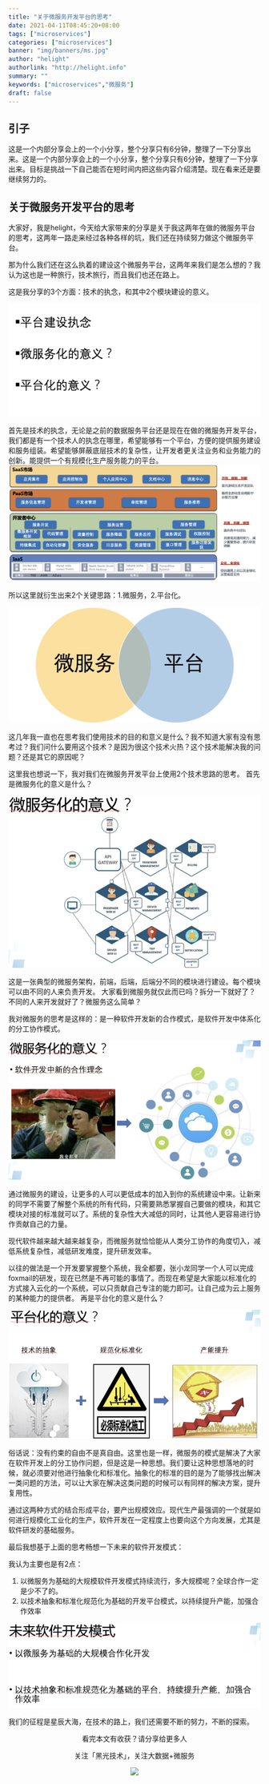 ```yaml
---
title: "关于微服务开发平台的思考"
date: 2021-04-11T08:45:20+08:00
tags: ["microservices"]
categories: ["microservices"]
banner: "img/banners/ms.jpg"
author: "helight"
authorlink: "http://helight.info"
summary: ""
keywords: ["microservices","微服务"]
draft: false
---
```


## 引子

这是一个内部分享会上的一个小分享，整个分享只有6分钟，整理了一下分享出来。这是一个内部分享会上的一个小分享，整个分享只有6分钟，整理了一下分享出来。目标是挑战一下自己能否在短时间内把这些内容介绍清楚。现在看来还是要继续努力的。

## 关于微服务开发平台的思考
大家好，我是helight，今天给大家带来的分享是关于我这两年在做的微服务平台的思考，这两年一路走来经过各种各样的坑，我们还在持续努力做这个微服务平台。

那为什么我们还在这么执着的建设这个微服务平台，这两年来我们是怎么想的？我认为这也是一种旅行，技术旅行，而且我们也还在路上。

这是我分享的3个方面：技术的执念，和其中2个模块建设的意义。

![](imgs/1.png)

首先是技术的执念，无论是之前的数据服务平台还是现在在做的微服务开发平台，我们都是有一个技术人的执念在哪里，希望能够有一个平台，方便的提供服务建设和服务组装。希望能够屏蔽底层技术的复杂性，让开发者更关注业务和业务能力的创新。能提供一个有规模化生产服务能力的平台。
![](imgs/2.png)

所以这里就衍生出来2个关键思路：1.微服务，2.平台化。

![](imgs/3.png)

这几年我一直也在思考我们使用技术的目的和意义是什么？我不知道大家有没有思考过？我们问什么要用这个技术？是因为很这个技术火热？这个技术能解决我的问题？还是其它的原因呢？

这里我也想说一下，我对我们在微服务开发平台上使用2个技术思路的思考。
首先是微服务化的意义是什么？

![](imgs/4.png)

这是一张典型的微服务架构，前端，后端，后端分不同的模块进行建设。每个模块可以由不同的人来负责开发。
大家看到微服务就仅此而已吗？拆分一下就好了？不同的人来开发就好了？微服务这么简单？

我对微服务的思考是这样的：是一种软件开发新的合作模式，是软件开发中体系化的分工协作模式。

![](imgs/5.png)

通过微服务的建设，让更多的人可以更低成本的加入到你的系统建设中来。让新来的同学不需要了解整个系统的所有代码，只需要熟悉掌握自己要做的模块，和其它模块对接的标准就可以了。系统的复杂性大大减低的同时，让其他人更容易进行协作贡献自己的力量。

现代软件越来越大越来越复杂，而微服务就恰恰能从人类分工协作的角度切入，减低系统复杂性，减低研发难度，提升研发效率。

以往的做法是一个开发要掌握整个系统，我全都要，张小龙同学一个人可以完成foxmail的研发，现在已然是不再可能的事情了。而现在希望是大家能以标准化的方式接入云化的一个系统，可以只贡献自己专注的能力即可。让自己成为云上服务的某种能力的提供者。
再是平台化的意义是什么？

![](imgs/6.png)

俗话说：没有约束的自由不是真自由。这里也是一样，微服务的模式是解决了大家在软件开发上的分工协作问题，但是这是一种思想。我们要让这种思想落地的时候，就必须要对他进行抽象化和标准化。抽象化的标准的目的是为了能够找出解决一类问题的方法，可以让大家在解决这类问题的时候可以有同样的解决方案，提升复用性。

通过这两种方式的结合形成平台，要产出规模效应。现代生产最强调的一个就是如何进行规模化工业化的生产，软件开发在一定程度上也要向这个方向发展，尤其是软件研发的基础服务。

最后我想基于上面的思考畅想一下未来的软件开发模式：

我认为主要也是有2点：
1. 以微服务为基础的大规模软件开发模式持续流行，多大规模呢？全球合作一定是少不了的。
2. 以技术抽象和标准化规范化为基础的开发平台模式，以持续提升产能，加强合作效率

![](imgs/7.png)

我们的征程是星辰大海，在技术的路上，我们还需要不断的努力，不断的探索。

<center>
看完本文有收获？请分享给更多人

关注「黑光技术」，关注大数据+微服务

![](/img/qrcode_helight_tech.jpg)
</center>